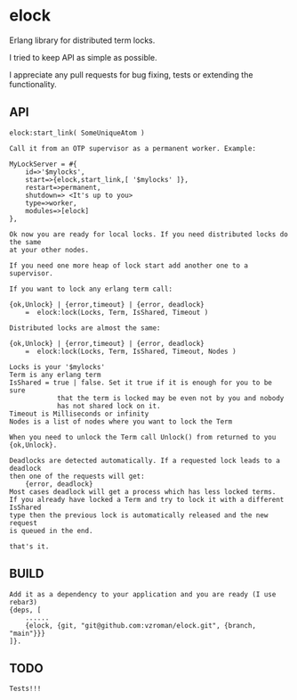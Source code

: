 # elock
Erlang library for distributed term locks.

I tried to keep API as simple as possible.

I appreciate any pull requests for bug fixing, tests or extending the functionality.

API
-----

    elock:start_link( SomeUniqueAtom )
    
    Call it from an OTP supervisor as a permanent worker. Example:
    
    MyLockServer = #{
        id=>'$mylocks',
        start=>{elock,start_link,[ '$mylocks' ]},
        restart=>permanent,
        shutdown=> <It's up to you>
        type=>worker,
        modules=>[elock]
    },
    
    Ok now you are ready for local locks. If you need distributed locks do the same
    at your other nodes.
    
    If you need one more heap of lock start add another one to a supervisor. 
    
    If you want to lock any erlang term call:
    
    {ok,Unlock} | {error,timeout} | {error, deadlock} 
        =  elock:lock(Locks, Term, IsShared, Timeout )

    Distributed locks are almost the same:

    {ok,Unlock} | {error,timeout} | {error, deadlock} 
        =  elock:lock(Locks, Term, IsShared, Timeout, Nodes )

    Locks is your '$mylocks'
    Term is any erlang term
    IsShared = true | false. Set it true if it is enough for you to be sure 
                that the term is locked may be even not by you and nobody 
                has not shared lock on it.
    Timeout is Milliseconds or infinity
    Nodes is a list of nodes where you want to lock the Term

    When you need to unlock the Term call Unlock() from returned to you {ok,Unlock}.

    Deadlocks are detected automatically. If a requested lock leads to a deadlock 
    then one of the requests will get:
        {error, deadlock}
    Most cases deadlock will get a process which has less locked terms.
    If you already have locked a Term and try to lock it with a different IsShared
    type then the previous lock is automatically released and the new request
    is queued in the end.

    that's it.
    
    
    
BUILD
-----
    Add it as a dependency to your application and you are ready (I use rebar3)
    {deps, [
        ......
        {elock, {git, "git@github.com:vzroman/elock.git", {branch, "main"}}}
    ]}.

TODO
-----
    Tests!!!
    